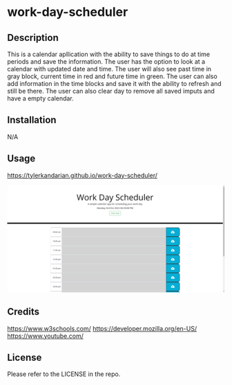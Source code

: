 # work-day-scheduler

## Description

This is a calendar apllication with the ability to save things to do at time periods and save the information. The user has the option to look at a calendar with updated date and time. The user will also see past time in gray block, current time in red and future time in green. The user can also add information in the time blocks and save it with the ability to refresh and still be there. The user can also clear day to remove all saved imputs and have a empty calendar.

## Installation

N/A

## Usage

https://tylerkandarian.github.io/work-day-scheduler/

![ScreenShot from deployed site.](./images/calendar%20ss.PNG)

## Credits

https://www.w3schools.com/
https://developer.mozilla.org/en-US/
https://www.youtube.com/

## License

Please refer to the LICENSE in the repo.
